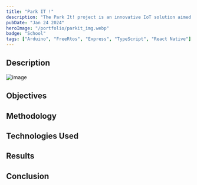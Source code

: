 ```yaml
---
title: "Park IT !"
description: "The Park It! project is an innovative IoT solution aimed at simplifying parking. With smart sensors and a user-friendly application, it provides an optimized parking experience."
pubDate: "Jan 24 2024"
heroImage: "/portfolio/parkit_img.webp"
badge: "School"
tags: ["Arduino", "FreeRtos", "Express", "TypeScript", "React Native"]
---
```


## Description
![image](/portfolio/public/parkit_img.webp "mon image")

## Objectives



## Methodology


## Technologies Used


## Results


## Conclusion

